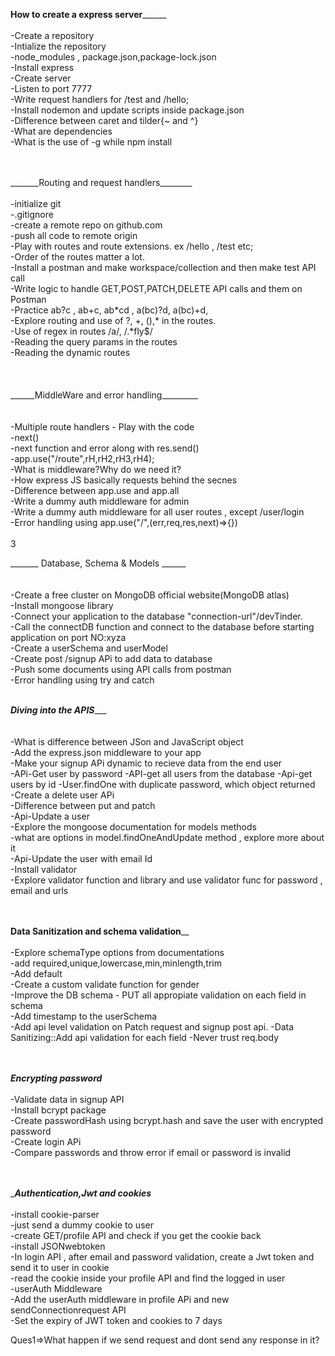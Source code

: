
______How to create a express server____________<br><br>
-Create a repository<br>
-Intialize the repository<br>
-node_modules , package.json,package-lock.json<br>
-Install express<br>
-Create server<br>
-Listen to port 7777<br>
-Write request handlers for /test and /hello;<br>
-Install nodemon and update scripts inside package.json<br>
-Difference between caret and tilder{~ and ^}<br>
-What are dependencies<br>
-What is the use of -g while npm install<br><br> 

<br>
_______Routing and request handlers________<br><br>
-initialize git<br>
-.gitignore <br>
-create a remote repo on github.com<br>
-push all code to remote origin<br>
-Play with routes and route extensions. ex /hello , /test etc;<br>
-Order of the routes matter a lot.<br>
-Install a postman and make workspace/collection and then make test API call<br>
-Write logic to handle GET,POST,PATCH,DELETE API calls and them on Postman<br>
-Practice ab?c , ab+c, ab*cd , a(bc)?d, a(bc)+d,<br>
-Explore routing and use of ?, +, (),* in the routes.<br>
-Use of regex in routes /a/, /.*fly$/<br>
-Reading the query params in the routes <br>
-Reading the dynamic routes<br><br><br>


<br>
______MiddleWare and error handling_________<br><br><br>
-Multiple route handlers - Play with the code<br>
-next()<br>
-next function and error along with res.send()<br>
-app.use("/route",rH,rH2,rH3,rH4);<br>
-What is middleware?Why do we need it?<br>
-How express JS basically requests behind the secnes<br>
-Difference between app.use and app.all<br>
-Write a dummy auth middleware for admin<br>
-Write a dummy auth middleware for all user routes , except /user/login<br>
-Error handling using app.use("/",(err,req,res,next)=>{})<br><br>3

_______ Database, Schema & Models ______<br><br><br>
-Create a free cluster on MongoDB official website(MongoDB atlas)<br>
-Install mongoose library<br>
-Connect your application to the database "connection-url"/devTinder.<br>
-Call the connectDB function and connect to the database before starting application on port NO:xyza<br>
-Create a userSchema and userModel<br>
-Create post /signup APi to add data to database<br>
-Push some documents using API calls from postman<br>
-Error handling using try and catch<br>


<br> _____Diving into the APIS________ <br><br><br>
-What is difference between JSon and JavaScript object<br>
-Add the express.json middleware to your app<br>
-Make your signup APi dynamic to recieve data from the end user<br>
-APi-Get user by password
-API-get all users from the database
-Api-get users by id
-User.findOne with duplicate password, which object returned<br>
-Create a delete user APi<br>
-Difference between put and patch<br>
-Api-Update a user<br>
-Explore the mongoose documentation for models methods<br>
-what are options in model.findOneAndUpdate method , explore more about it<br>
-Api-Update the user with email Id<br>
-Install validator<br>
-Explore validator function and library and use validator func for password , email and urls <br>


<br><br>__Data Sanitization and schema validation____<br><br>
-Explore schemaType options from documentations<br>
-add required,unique,lowercase,min,minlength,trim<br>
-Add default<br>
-Create a custom validate function for gender<br>
-Improve the DB schema - PUT all appropiate validation on each field in schema<br>
-Add timestamp to the userSchema<br>
-Add api level validation on Patch request and signup post api.
-Data Sanitizing::Add api validation for each field
-Never trust req.body <br>

<br><br>___Encrypting password___<br><br>
-Validate data in signup API<br>
-Install bcrypt package<br>
-Create passwordHash using bcrypt.hash and save the user with encrypted password<br>
-Create login APi <br>
-Compare passwords and throw error if email or password is invalid<br>


<br><br>______Authentication,Jwt and  cookies_____<br><br>
-install cookie-parser<br>
-just send a dummy cookie to user<br>
-create GET/profile API and check if you get the cookie back<br>
-install JSONwebtoken<br>
-In login API , after email and password validation, create a Jwt token and send it to user in cookie<br>
-read the cookie inside your profile API and find the logged in user<br>
-userAuth Middleware<br>
-Add the userAuth middleware in profile APi and new sendConnectionrequest API<br>
-Set the expiry of JWT token and cookies to 7 days<br>

Ques1=>What happen if we send request and dont send any response in it?


<!-- Dev Tinder is the database -->
<!-- user is the collection -->
<!-- The data added is 1 document inside a collection with different field inside-->